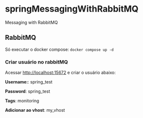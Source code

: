 # springMessagingWithRabbitMQ
Messaging with RabbitMQ

## RabbitMQ

Só executar o docker compose: `docker compose up -d`


### Criar usuário no rabbitMQ

Acessar [http://localhost:15672](http://localhost:15672) e criar o usuário abaixo:

**Username:**: spring_test

**Password**: spring_test

**Tags**: monitoring

**Adicionar ao vhost**: my_vhost
